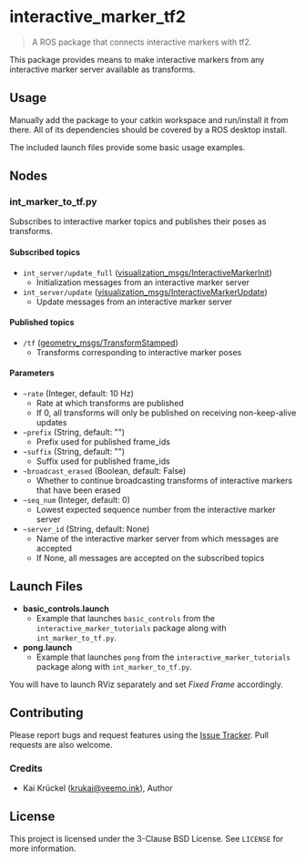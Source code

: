 interactive_marker_tf2
======================

> A ROS package that connects interactive markers with tf2.

This package provides means to make interactive markers from any interactive marker server available as transforms.

Usage
-----

Manually add the package to your catkin workspace and run/install it from there.
All of its dependencies should be covered by a ROS desktop install.

The included launch files provide some basic usage examples.

Nodes
-----

### int_marker_to_tf.py

Subscribes to interactive marker topics and publishes their poses as transforms.

#### Subscribed topics

* `int_server/update_full`
([visualization_msgs/InteractiveMarkerInit](https://docs.ros.org/api/visualization_msgs/html/msg/InteractiveMarkerInit.html))
  * Initialization messages from an interactive marker server
* `int_server/update`
([visualization_msgs/InteractiveMarkerUpdate](https://docs.ros.org/api/visualization_msgs/html/msg/InteractiveMarkerUpdate.html))
  * Update messages from an interactive marker server

#### Published topics

* `/tf`
([geometry_msgs/TransformStamped](https://docs.ros.org/api/geometry_msgs/html/msg/TransformStamped.html))
  * Transforms corresponding to interactive marker poses

#### Parameters

* `~rate`
(Integer, default: 10 Hz)
  * Rate at which transforms are published
  * If 0, all transforms will only be published on receiving non-keep-alive updates
* `~prefix`
(String, default: "")
  * Prefix used for published frame_ids
* `~suffix`
(String, default: "")
  * Suffix used for published frame_ids
* `~broadcast_erased`
(Boolean, default: False)
  * Whether to continue broadcasting transforms of interactive markers that have been erased
* `~seq_num`
(Integer, default: 0)
  * Lowest expected sequence number from the interactive marker server
* `~server_id`
(String, default: None)
  * Name of the interactive marker server from which messages are accepted
  * If None, all messages are accepted on the subscribed topics

Launch Files
------------

* **basic_controls.launch**
  * Example that launches `basic_controls` from the `interactive_marker_tutorials` package along with `int_marker_to_tf.py`. 
* **pong.launch**
  * Example that launches `pong` from the `interactive_marker_tutorials` package along with `int_marker_to_tf.py`. 


You will have to launch RViz separately and set *Fixed Frame* accordingly.

Contributing
------------

Please report bugs and request features using the [Issue Tracker](https://github.com/krukai/interactive_marker_tf2/issues).
Pull requests are also welcome.

### Credits

* Kai Krückel (krukai@veemo.ink), Author

License
-------

This project is licensed under the 3-Clause BSD License.
See `LICENSE` for more information.

